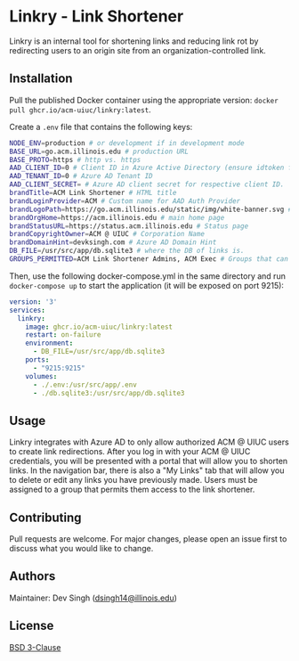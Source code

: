 # Linkry - Link Shortener

Linkry is an internal tool for shortening links and reducing link rot by redirecting users to an origin site from an organization-controlled link.

## Installation

Pull the published Docker container using the appropriate version: `docker pull ghcr.io/acm-uiuc/linkry:latest`.

Create a `.env` file that contains the following keys:
```bash
NODE_ENV=production # or development if in development mode
BASE_URL=go.acm.illinois.edu # production URL
BASE_PROTO=https # http vs. https
AAD_CLIENT_ID=0 # Client ID in Azure Active Directory (ensure idtoken flow is enabled).
AAD_TENANT_ID=0 # Azure AD Tenant ID
AAD_CLIENT_SECRET= # Azure AD client secret for respective client ID. 
brandTitle=ACM Link Shortener # HTML title
brandLoginProvider=ACM # Custom name for AAD Auth Provider
brandLogoPath=https://go.acm.illinois.edu/static/img/white-banner.svg # path to banner logo 
brandOrgHome=https://acm.illinois.edu # main home page
brandStatusURL=https://status.acm.illinois.edu # Status page
brandCopyrightOwner=ACM @ UIUC # Corporation Name
brandDomainHint=devksingh.com # Azure AD Domain Hint
DB_FILE=/usr/src/app/db.sqlite3 # where the DB of links is.
GROUPS_PERMITTED=ACM Link Shortener Admins, ACM Exec # Groups that can access the link shortener
```
Then, use the following docker-compose.yml in the same directory and run `docker-compose up` to start the application (it will be exposed on port 9215):
```yml
version: '3'
services:
  linkry:
    image: ghcr.io/acm-uiuc/linkry:latest
    restart: on-failure
    environment:
      - DB_FILE=/usr/src/app/db.sqlite3
    ports:
      - "9215:9215"
    volumes:
      - ./.env:/usr/src/app/.env
      - ./db.sqlite3:/usr/src/app/db.sqlite3
```

## Usage

Linkry integrates with Azure AD to only allow authorized ACM @ UIUC users to create link redirections. After you log in with your ACM @ UIUC credentials, you will be presented with a portal that will allow you to shorten links. In the navigation bar, there is also a "My Links" tab that will allow you to delete or edit any links you have previously made. Users must be assigned to a group that permits them access to the link shortener.

## Contributing
Pull requests are welcome. For major changes, please open an issue first to discuss what you would like to change.

## Authors
Maintainer: Dev Singh (<dsingh14@illinois.edu>)

## License
[BSD 3-Clause](https://raw.githubusercontent.com/acm-uiuc/linkry/master/LICENSE)

